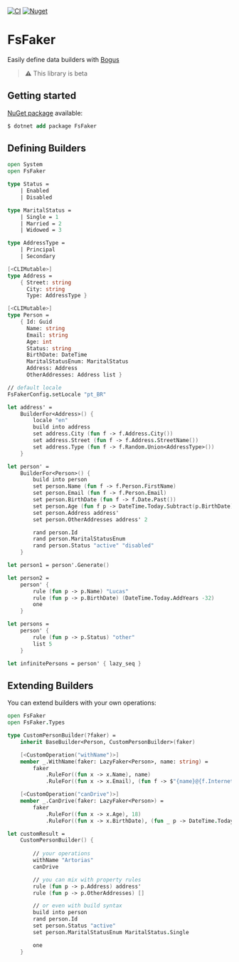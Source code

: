 [![CI](https://github.com/lucasteles/FsFaker/actions/workflows/ci.yml/badge.svg)](https://github.com/lucasteles/FsFaker/actions/workflows/ci.yml)
[![Nuget](https://img.shields.io/nuget/v/FsFaker.svg?style=flat)](https://www.nuget.org/packages/FsFaker)

# FsFaker

Easily define data builders with [Bogus](https://github.com/bchavez/Bogus)

> **⚠️** This library is beta

## Getting started

[NuGet package](https://www.nuget.org/packages/FsFaker) available:

```ps
$ dotnet add package FsFaker
```

## Defining Builders

```fsharp
open System
open FsFaker

type Status =
    | Enabled
    | Disabled

type MaritalStatus =
    | Single = 1
    | Married = 2
    | Widowed = 3

type AddressType =
    | Principal
    | Secondary

[<CLIMutable>]
type Address =
    { Street: string
      City: string
      Type: AddressType }

[<CLIMutable>]
type Person =
    { Id: Guid
      Name: string
      Email: string
      Age: int
      Status: string
      BirthDate: DateTime
      MaritalStatusEnum: MaritalStatus
      Address: Address
      OtherAddresses: Address list }

// default locale 
FsFakerConfig.setLocale "pt_BR"

let address' =
    BuilderFor<Address>() {
        locale "en"
        build into address
        set address.City (fun f -> f.Address.City())
        set address.Street (fun f -> f.Address.StreetName())
        set address.Type (fun f -> f.Random.Union<AddressType>())
    }

let person' =
    BuilderFor<Person>() {
        build into person
        set person.Name (fun f -> f.Person.FirstName)
        set person.Email (fun f -> f.Person.Email)
        set person.BirthDate (fun f -> f.Date.Past())
        set person.Age (fun f p -> DateTime.Today.Subtract(p.BirthDate).TotalDays |> int)
        set person.Address address'
        set person.OtherAddresses address' 2

        rand person.Id
        rand person.MaritalStatusEnum
        rand person.Status "active" "disabled"
    }

let person1 = person'.Generate()

let person2 =
    person' {
        rule (fun p -> p.Name) "Lucas"
        rule (fun p -> p.BirthDate) (DateTime.Today.AddYears -32)
        one
    }

let persons =
    person' {
        rule (fun p -> p.Status) "other"
        list 5
    }

let infinitePersons = person' { lazy_seq }
```

## Extending Builders

You can extend builders with your own operations:

```fsharp
open FsFaker
open FsFaker.Types

type CustomPersonBuilder(?faker) =
    inherit BaseBuilder<Person, CustomPersonBuilder>(faker)

    [<CustomOperation("withName")>]
    member _.WithName(faker: LazyFaker<Person>, name: string) =
        faker
            .RuleFor((fun x -> x.Name), name)
            .RuleFor((fun x -> x.Email), (fun f -> $"{name}@{f.Internet.DomainName()}.com"))

    [<CustomOperation("canDrive")>]
    member _.CanDrive(faker: LazyFaker<Person>) =
        faker
            .RuleFor((fun x -> x.Age), 18)
            .RuleFor((fun x -> x.BirthDate), (fun _ p -> DateTime.Today.AddYears(-p.Age)))

let customResult =
    CustomPersonBuilder() {
    
        // your operations
        withName "Artorias"
        canDrive

        // you can mix with property rules
        rule (fun p -> p.Address) address'
        rule (fun p -> p.OtherAddresses) []

        // or even with build syntax
        build into person
        rand person.Id
        set person.Status "active"
        set person.MaritalStatusEnum MaritalStatus.Single

        one
    }
```
